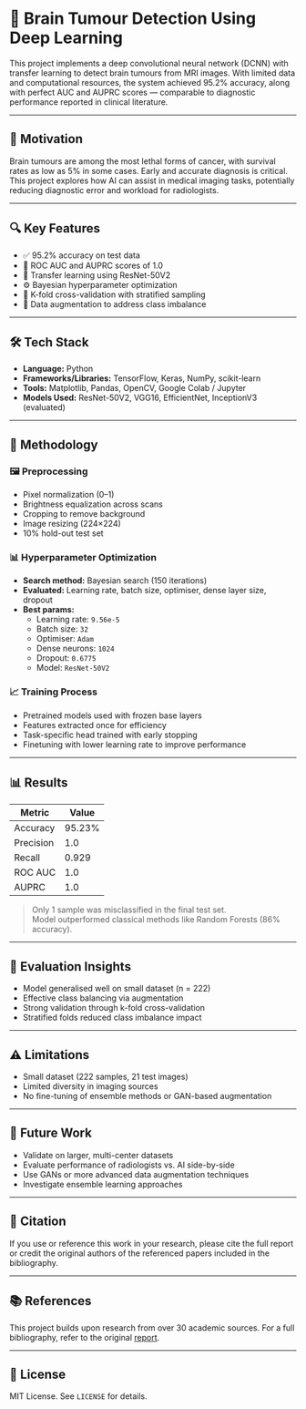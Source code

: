 # 🧠 Brain Tumour Detection Using Deep Learning

This project implements a deep convolutional neural network (DCNN) with transfer learning to detect brain tumours from MRI images. With limited data and computational resources, the system achieved 95.2% accuracy, along with perfect AUC and AUPRC scores — comparable to diagnostic performance reported in clinical literature.

---

## 🧬 Motivation

Brain tumours are among the most lethal forms of cancer, with survival rates as low as 5% in some cases. Early and accurate diagnosis is critical. This project explores how AI can assist in medical imaging tasks, potentially reducing diagnostic error and workload for radiologists.

---

## 🔍 Key Features

- ✅ 95.2% accuracy on test data
- 🎯 ROC AUC and AUPRC scores of 1.0
- 🧠 Transfer learning using ResNet-50V2
- ⚙️ Bayesian hyperparameter optimization
- 🧪 K-fold cross-validation with stratified sampling
- 🧩 Data augmentation to address class imbalance

---

## 🛠️ Tech Stack

- **Language:** Python  
- **Frameworks/Libraries:** TensorFlow, Keras, NumPy, scikit-learn  
- **Tools:** Matplotlib, Pandas, OpenCV, Google Colab / Jupyter  
- **Models Used:** ResNet-50V2, VGG16, EfficientNet, InceptionV3 (evaluated)

---

## 🧪 Methodology

### 🖼️ Preprocessing
- Pixel normalization (0–1)
- Brightness equalization across scans
- Cropping to remove background
- Image resizing (224×224)
- 10% hold-out test set

### 📊 Hyperparameter Optimization
- **Search method:** Bayesian search (150 iterations)
- **Evaluated:** Learning rate, batch size, optimiser, dense layer size, dropout
- **Best params:**  
  - Learning rate: `9.56e-5`  
  - Batch size: `32`  
  - Optimiser: `Adam`  
  - Dense neurons: `1024`  
  - Dropout: `0.6775`  
  - Model: `ResNet-50V2`

### 📈 Training Process
- Pretrained models used with frozen base layers
- Features extracted once for efficiency
- Task-specific head trained with early stopping
- Finetuning with lower learning rate to improve performance

---

## 📊 Results

| Metric       | Value     |
|--------------|-----------|
| Accuracy     | 95.23%    |
| Precision    | 1.0       |
| Recall       | 0.929     |
| ROC AUC      | 1.0       |
| AUPRC        | 1.0       |

> Only 1 sample was misclassified in the final test set.  
> Model outperformed classical methods like Random Forests (86% accuracy).

---

## 🧠 Evaluation Insights

- Model generalised well on small dataset (n = 222)
- Effective class balancing via augmentation
- Strong validation through k-fold cross-validation
- Stratified folds reduced class imbalance impact

---

## ⚠️ Limitations

- Small dataset (222 samples, 21 test images)
- Limited diversity in imaging sources
- No fine-tuning of ensemble methods or GAN-based augmentation

---

## 🚀 Future Work

- Validate on larger, multi-center datasets
- Evaluate performance of radiologists vs. AI side-by-side
- Use GANs or more advanced data augmentation techniques
- Investigate ensemble learning approaches

---

## 📄 Citation

If you use or reference this work in your research, please cite the full report or credit the original authors of the referenced papers included in the bibliography.

---

## 📚 References

This project builds upon research from over 30 academic sources. For a full bibliography, refer to the original [report](./report.pdf).

---

## 📝 License

MIT License. See `LICENSE` for details.
